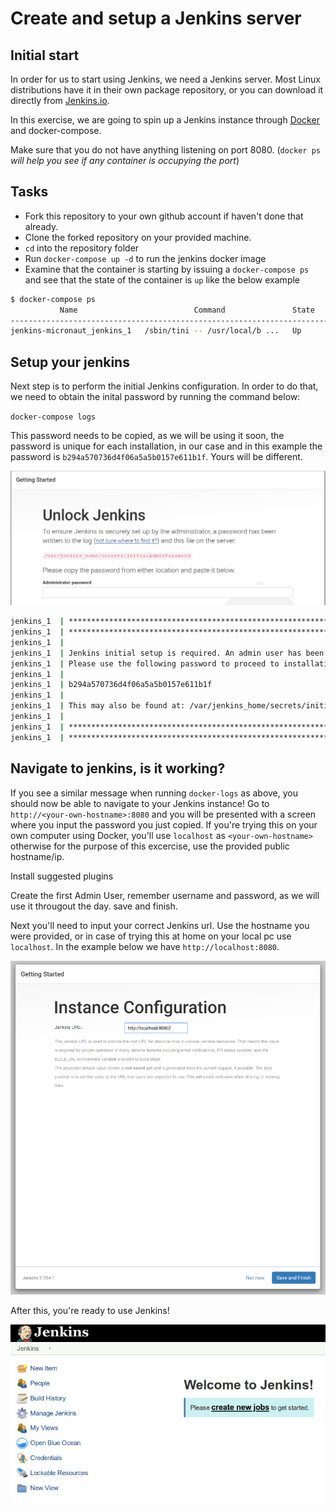 # Create and setup a Jenkins server


## Initial start

In order for us to start using Jenkins, we need a Jenkins server.
Most Linux distributions have it in their own package repository, or you can download it directly from [Jenkins.io](https://jenkins.io/download/).

In this exercise, we are going to spin up a Jenkins instance through [Docker](https://www.docker.com/) and docker-compose.

Make sure that you do not have anything listening on port 8080. (`docker ps` *will help you see if any container is occupying the port*)

## Tasks

* Fork this repository to your own github account if haven't done that already.
* Clone the forked repository on your provided machine. 
* `cd` into the repository folder
* Run `docker-compose up -d` to run the jenkins docker image
* Examine that the container is starting by issuing a `docker-compose ps` and see that the state of the container is `up` like the below example

```bash
$ docker-compose ps
           Name                          Command               State                                    Ports
-----------------------------------------------------------------------------------------------------------------------------------------------
jenkins-micronaut_jenkins_1   /sbin/tini -- /usr/local/b ...   Up      0.0.0.0:50000->50000/tcp, 0.0.0.0:8080->8080/tcp, 0.0.0.0:8443->8443/tcp
```

## Setup your jenkins

Next step is to perform the initial Jenkins configuration. In order to do that, we need to obtain the inital password by running the command below:

`docker-compose logs`

This password needs to be copied, as we will be using it soon, the password is unique for each installation, in our case and in this example the password is `b294a570736d4f06a5a5b0157e611b1f`. Yours will be different.

![Welcome page](../img/unlock-jenkins.png)

```bash
jenkins_1  | *************************************************************
jenkins_1  | *************************************************************
jenkins_1  | 
jenkins_1  | Jenkins initial setup is required. An admin user has been created and a password generated.
jenkins_1  | Please use the following password to proceed to installation:
jenkins_1  | 
jenkins_1  | b294a570736d4f06a5a5b0157e611b1f
jenkins_1  | 
jenkins_1  | This may also be found at: /var/jenkins_home/secrets/initialAdminPassword
jenkins_1  | 
jenkins_1  | *************************************************************
jenkins_1  | *************************************************************
```

## Navigate to jenkins, is it working?

If you see a similar message when running `docker-logs` as above, you should now be able to navigate to your Jenkins instance! Go to `http://<your-own-hostname>:8080` and you will be presented with a screen where you input the password you just copied. If you're trying this on your own computer using Docker, you'll use `localhost` as `<your-own-hostname>` otherwise for the purpose of this excercise, use the provided public hostname/ip.

Install suggested plugins

Create the first Admin User, remember username and password, as we will use it througout the day.
save and finish.

Next you'll need to input your correct Jenkins url. Use the hostname you were provided, or in case of trying this at home on your local pc use `localhost`. In the example below we have `http://localhost:8080`.

![Configure Jenkins URL](../img/InstanceConfiguration.PNG)

After this, you're ready to use Jenkins!

![Welcome page](../img/welcome.png)
